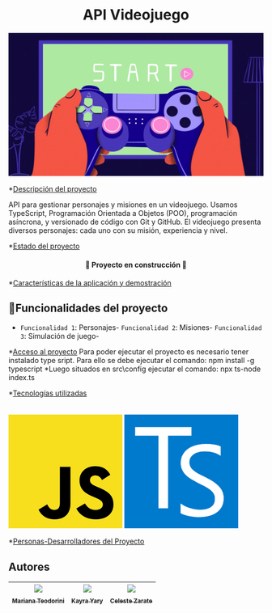 <h1 align="center"> API Videojuego</h1>

<img src= GettyImages-2112446687.webp><img>

*[Descripción del proyecto](#descripción-del-proyecto)<p>API para 
gestionar personajes y misiones en un videojuego. Usamos TypeScript, Programación Orientada a 
Objetos (POO), programación asíncrona, y versionado de código con Git y GitHub. El videojuego presenta diversos personajes: cada uno con su misión, experiencia y nivel.</p>

*[Estado del proyecto](#Estado-del-proyecto) <h4 align="center">
:construction: Proyecto en construcción :construction:
</h4>

*[Características de la aplicación y demostración](#Características-de-la-aplicación-y-demostración)
## :hammer:Funcionalidades del proyecto

- `Funcionalidad 1`: Personajes- `Funcionalidad 2`: Misiones- `Funcionalidad 3`: Simulación de juego-

*[Acceso al proyecto](#acceso-proyecto)
 Para poder ejecutar el proyecto es necesario tener instalado type sript. 
 Para ello se debe ejecutar el comando: npm install -g typescript
 *Luego situados en  src\config ejecutar el comando: npx ts-node index.ts

*[Tecnologías utilizadas](#tecnologías-utilizadas)
<br>
<br>
<br>
<img src=java.sript.png><img>
<img src=type.sript.png><img>

*[Personas-Desarrolladores del Proyecto](#personas-desarrolladores)
## Autores

| [<img src="https://avatars.githubusercontent.com/u/182223706?v=4" width=115><br><sub>Mariana Teodorini</sub>](https://github.com/Teodorini)|[<img src="https://avatars.githubusercontent.com/u/92038167?v=4" width=115><br><sub>Kayra Yary</sub>](https://github.com/kairayary/kairayary)|[<img src="https://avatars.githubusercontent.com/u/184713542?v=4" width=115><br><sub>Celeste Zarate</sub>](https://github.com/CelesteAmiel)|
| :---: | :---: | :---: |


